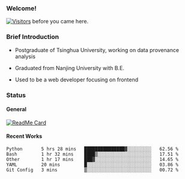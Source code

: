 ### Welcome!

[![Visitors](https://visitor-badge.laobi.icu/badge?page_id=HermitSun.HermitSun)]() before you came here.

### Brief Introduction

- Postgraduate of Tsinghua University, working on data provenance analysis

- Graduated from Nanjing University with B.E.

- Used to be a web developer focusing on frontend

### Status

#### General

[![ReadMe Card](https://github-readme-stats.hermitsun.vercel.app/api?username=HermitSun&count_private=true&show_icons=true)]()

#### Recent Works

<!--START_SECTION:waka-->
```text
Python       5 hrs 28 mins   ███████████████▓░░░░░░░░░   62.56 % 
Bash         1 hr 32 mins    ████▒░░░░░░░░░░░░░░░░░░░░   17.51 % 
Other        1 hr 17 mins    ███▓░░░░░░░░░░░░░░░░░░░░░   14.65 % 
YAML         20 mins         █░░░░░░░░░░░░░░░░░░░░░░░░   03.86 % 
Git Config   3 mins          ▒░░░░░░░░░░░░░░░░░░░░░░░░   00.72 % 
```
<!--END_SECTION:waka-->
